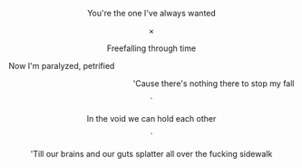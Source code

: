 <p align="center">You're the one I've always wanted</p>

<p align="center" >×</p>

  
<p align="center">Freefalling through time</p>
<p align="left">Now I'm paralyzed, petrified</p>
<p align="right">'Cause there's nothing there to stop my fall</p>

<p align="center">`</p> 

<p align="center">In the void we can hold each other</p>

<p align="center">`</p> 


<p align="center">'Till our brains and our guts splatter all over the fucking sidewalk</p>

